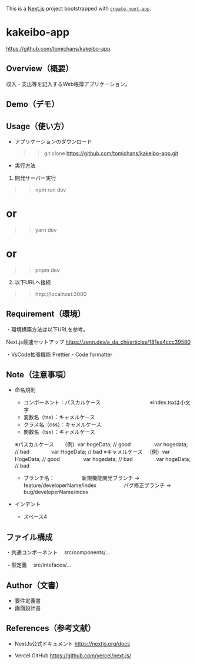 This is a [Next.js](https://nextjs.org/) project bootstrapped with [`create-next-app`](https://github.com/vercel/next.js/tree/canary/packages/create-next-app).

# kakeibo-app
https://github.com/tomichans/kakeibo-app

## Overview（概要）
収入・支出等を記入するWeb帳簿アプリケーション。

## Demo（デモ）

## Usage（使い方）
- アプリケーションのダウンロード
  >> git clone https://github.com/tomichans/kakeibo-app.git

- 実行方法
1. 開発サーバー実行
  >> npm run dev
# or
  >> yarn dev
# or
  >> pnpm dev

2. 以下URLへ接続
  >> http://localhost:3000

## Requirement（環境）
・環境構築方法は以下URLを参考。

Next.js最速セットアップ
https://zenn.dev/a_da_chi/articles/181ea4ccc39580

・VsCode拡張機能
Prettier - Code formatter

## Note（注意事項）
- 命名規則
  - コンポーネント：パスカルケース
　　　　　　　　　 ※index.tsxは小文字
  - 変数名（tsx）：キャメルケース
  - クラス名（css）：キャメルケース
  - 関数名（tsx）：キャメルケース

  ※パスカルケース
　 （例）var hogeData; // good
　 　　　var hogedata; // bad
 　　　　var HogeData; // bad
  ※キャメルケース
 　（例）var HogeData; // good
　 　　　var hogedata; // bad
　 　　　var hogeData; // bad

  - ブランチ名：
　　　　　新規機能開発ブランチ → feature/developerName/index
　　　　　バグ修正ブランチ → bug/developerName/index

- インデント
  - スペース4

## ファイル構成
・共通コンポーネント
　src/components/...

・型定義
　src/intefaces/...


## Author（文書）
- 要件定義書
- 画面設計書

## References（参考文献）
- NextJs公式ドキュメント
https://nextjs.org/docs

- Vercel GitHub
https://github.com/vercel/next.js/
